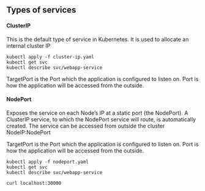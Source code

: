 ## Types of services

#### ClusterIP
This is the default type of service in Kubernetes. It is used to allocate an internal cluster IP 

```
kubectl apply -f cluster-ip.yaml
kubectl get svc
kubectl describe svc/webapp-service
```
TargetPort is the Port which the application is configured to listen on. Port is how the application will be accessed from the outside.

#### NodePort

Exposes the service on each Node’s IP at a static port (the NodePort). A ClusterIP service, to which the NodePort service will route, is automatically created. The service can be accessed from outside the cluster NodeIP:NodePort

TargetPort is the Port which the application is configured to listen on. Port is how the application will be accessed from the outside.

```
kubectl apply -f nodeport.yaml
kubectl get svc
kubectl describe svc/webapp-service
```

`curl localhost:30000` 
